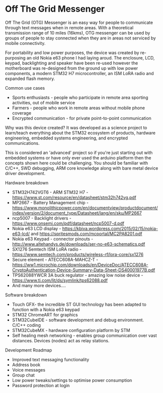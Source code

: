 # Off The Grid Messenger
Off The Grid (OTG) Messenger is an easy way for people to communicate through text messages when in remote areas.
With a theoretical transmission range of 10 miles (16kms), OTG messenger can be used by groups of people to stay connected when they are in areas not serviced by mobile connectivity.

For portability and low power purposes, the device was created by re-purposing an old Nokia e63 phone I had laying aroud. The enclosure, LCD, keypad, backlighting and speaker have been re-used however the motherboard was re-designed from the ground up with low power components, a modern STM32 H7 microcontroller, an ISM LoRA radio and expanded flash memory. 

Common use cases
- Sports enthusiasts - people who participate in remote area sporting activities, out of mobile service
- Farmers - people who work in remote areas without mobile phone coverage
- Encrypted communication - for private point-to-point communication

Why was this device created? It was developed as a science project to learn/teach everything about the STM32 ecosystem of products, hardware engineering, embedded systems engineering, and encrypted communications.

This is considered an 'advanced' project so if you're just starting out with embedded systems or have only ever used the arduino platform then the concepts shown here could be challenging. You should be familiar with C/C++, SWD debugging, ARM core knowledge along with bare metal device driver development.

Hardware breakdown
* STM32H742VGT6 - ARM STM32 H7 - https://www.st.com/resource/en/datasheet/stm32h742vg.pdf
* MP2667 - Battery Management chip - https://www.monolithicpower.com/en/documentview/productdocument/index/version/2/document_type/Datasheet/lang/en/sku/MP2667
* ncp5007 - Backlight drivers - https://www.onsemi.com/pdf/datasheet/ncp5007-d.pdf
* Nokia e63 LCD display - https://kbiva.wordpress.com/2015/02/15/nokia-e63-lcd/ and https://spritesmods.com/mcportal/MC2PA8201.pdf
* Nokia e63 Keypad - connector pinouts - http://www.altehandys.de/downloads/ser-no-e63-schematics.pdf
* SX1276 Semtech ISM LoRA radio - https://www.semtech.com/products/wireless-rf/lora-core/sx1276
* Secure element - ATECC608A-MAHCZ-T - https://ww1.microchip.com/downloads/en/DeviceDoc/ATECC608A-CryptoAuthentication-Device-Summary-Data-Sheet-DS40001977B.pdf
* TPS62088YWCR 3A buck regulator - amazing low noise device - https://www.ti.com/lit/ds/symlink/tps62088.pdf
* And many more devices....

Software breakdown
* Touch GFX- the incredible ST GUI technology has been adapted to function with a Nokia e63 keypad
* STM32 ChromeART for graphics
* STM32CubeIDE - software development and debug environment. C/C++ coding
* STM32CubeMX - hardware configuration platform by STM
* Self healing mesh networking - enables group communication over vast distances. Devices (nodes) act as relay stations.

Development Roadmap
* Improved text messaging functionality
* Address book
* Voice messages
* Group chat
* Low power tweaks/settings to optimise power consumption
* Password protection at login
